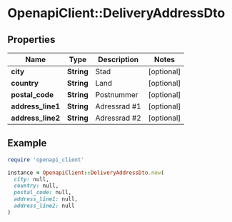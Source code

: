 # OpenapiClient::DeliveryAddressDto

## Properties

| Name | Type | Description | Notes |
| ---- | ---- | ----------- | ----- |
| **city** | **String** | Stad | [optional] |
| **country** | **String** | Land | [optional] |
| **postal_code** | **String** | Postnummer | [optional] |
| **address_line1** | **String** | Adressrad #1 | [optional] |
| **address_line2** | **String** | Adressrad #2 | [optional] |

## Example

```ruby
require 'openapi_client'

instance = OpenapiClient::DeliveryAddressDto.new(
  city: null,
  country: null,
  postal_code: null,
  address_line1: null,
  address_line2: null
)
```

